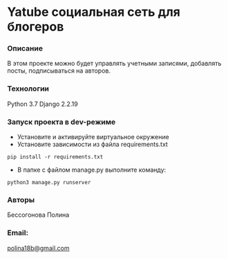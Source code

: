 
# Yatube социальная сеть для блогеров
### Описание
В этом проекте можно будет управлять учетными записями, добавлять посты, подписываться на авторов.
### Технологии
Python 3.7
Django 2.2.19
### Запуск проекта в dev-режиме
- Установите и активируйте виртуальное окружение
- Установите зависимости из файла requirements.txt
```
pip install -r requirements.txt
``` 
- В папке с файлом manage.py выполните команду:
```
python3 manage.py runserver
```
### Авторы
Бессогонова Полина

### Email:
polina18b@gmail.com